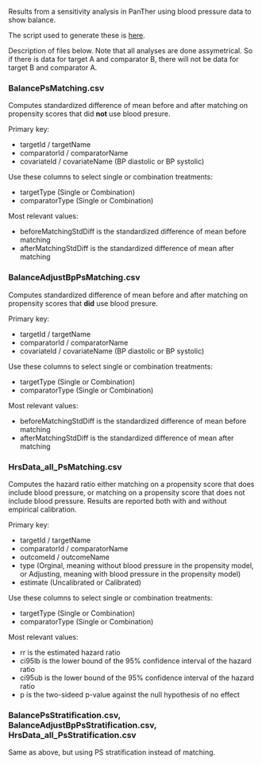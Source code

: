 Results from a sensitivity analysis in PanTher using blood pressure data to show balance.

The script used to generate these is [here](../extras/AdjustForBloodPressure.R).

Description of files below. Note that all analyses are done assymetrical. So if there is data for target A and comparator B, there will not be data for target B and comparator A.

### BalancePsMatching.csv

Computes standardized difference of mean before and after matching on propensity scores that did **not** use blood presure.

Primary key:

- targetId / targetName
- comparatorId / comparatorName
- covariateId / covariateName (BP diastolic or BP systolic)

Use these columns to select single or combination treatments:

- targetType (Single or Combination)
- comparatorType (Single or Combination)

Most relevant values:

- beforeMatchingStdDiff is the standardized difference of mean before matching
- afterMatchingStdDiff is the standardized difference of mean after matching

### BalanceAdjustBpPsMatching.csv

Computes standardized difference of mean before and after matching on propensity scores that **did** use blood presure.

Primary key:

- targetId / targetName
- comparatorId / comparatorName
- covariateId / covariateName (BP diastolic or BP systolic)

Use these columns to select single or combination treatments:

- targetType (Single or Combination)
- comparatorType (Single or Combination)

Most relevant values:

- beforeMatchingStdDiff is the standardized difference of mean before matching
- afterMatchingStdDiff is the standardized difference of mean after matching

### HrsData_all_PsMatching.csv

Computes the hazard ratio either matching on a propensity score that does include blood pressure, or matching on a propensity score that does not include blood pressure. Results are reported both with and without empirical calibration.

Primary key:

- targetId / targetName
- comparatorId / comparatorName
- outcomeId / outcomeName
- type (Orginal, meaning without blood pressure in the propensity model, or Adjusting, meaning with blood pressure in the propensity model)
- estimate (Uncalibrated or Calibrated)

Use these columns to select single or combination treatments:

- targetType (Single or Combination)
- comparatorType (Single or Combination)

Most relevant values:

- rr is the estimated hazard ratio
- ci95lb is the lower bound of the 95% confidence interval of the hazard ratio
- ci95ub is the lower bound of the 95% confidence interval of the hazard ratio
- p is the two-sideed p-value against the null hypothesis of no effect

### BalancePsStratification.csv, BalanceAdjustBpPsStratification.csv, HrsData_all_PsStratification.csv

Same as above, but using PS stratification instead of matching.
